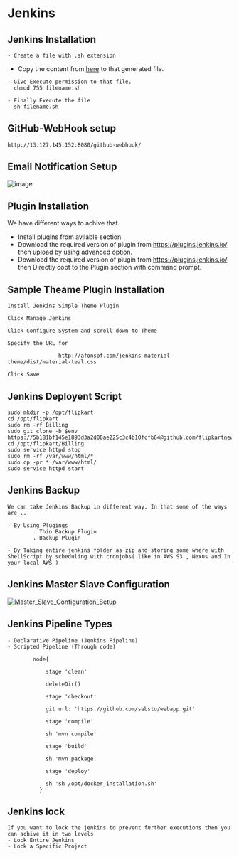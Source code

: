 #  Jenkins

## Jenkins Installation

    - Create a file with .sh extension
    
   - Copy the content from [here](https://github.com/learn-with-devops/devops/blob/master/Jenkins/Jenkins-Installation-with-yum.sh) to that generated file.
    
    - Give Execute permission to that file.
      chmod 755 filename.sh
    
    - Finally Execute the file
      sh filename.sh


## GitHub-WebHook setup 
    http://13.127.145.152:8080/github-webhook/  
    
##  Email Notification Setup 

![image](https://github.com/learn-with-devops/devops/blob/master/Jenkins/images/email-setup.PNG)

## Plugin Installation

   We have different ways to achive that.
   - Install plugins from avilable section 
   - Download the required version of piugin from https://plugins.jenkins.io/ then upload by using advanced option.
   - Download the required version of piugin from https://plugins.jenkins.io/ then Directly copt to the Plugin section with command prompt.

## Sample Theame Plugin Installation

    Install Jenkins Simple Theme Plugin

    Click Manage Jenkins

    Click Configure System and scroll down to Theme

    Specify the URL for 
    
                    http://afonsof.com/jenkins-material-theme/dist/material-teal.css

    Click Save

## Jenkins Deployent Script

    sudo mkdir -p /opt/flipkart
    cd /opt/flipkart
    sudo rm -rf Billing 
    sudo git clone -b $env https://5b181bf145e1893d3a2d00ae225c3c4b10fcfb64@github.com/flipkartnew/Billing.git
    cd /opt/flipkart/Billing
    sudo service httpd stop
    sudo rm -rf /var/www/html/*
    sudo cp -pr * /var/www/html/
    sudo service httpd start
    

## Jenkins Backup

    We can take Jenkins Backup in different way. In that some of the ways are .. 
    
    - By Using Plugings
            . Thin Backup Plugin
            . Backup Plugin
            
    - By Taking entire jenkins folder as zip and storing some where with ShellScript by scheduling with cronjobs( like in AWS S3 , Nexus and In your local AWS )

## Jenkins Master Slave Configuration
![Master_Slave_Configuration_Setup](https://github.com/learn-with-devops/devops/tree/master/Jenkins/Master-Slave-configuration) 
    
## Jenkins Pipeline Types

    - Declarative Pipeline (Jenkins Pipeline)
    - Scripted Pipeline (Through code)
    
            node{

                stage 'clean'

                deleteDir()

                stage 'checkout'

                git url: 'https://github.com/sebsto/webapp.git'

                stage 'compile'

                sh 'mvn compile'

                stage 'build'

                sh 'mvn package'

                stage 'deploy'

                sh 'sh /opt/docker_installation.sh'
              }
    
## Jenkins lock

    If you want to lock the jenkins to prevent further executions then you can achive it in two levels
    - Lock Entire Jenkins
    - Lock a Specific Project
    
    

